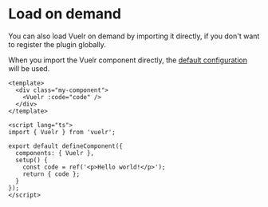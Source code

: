 # Load on demand

You can also load Vuelr on demand by importing it directly, if you don't want to register the plugin globally.

When you import the Vuelr component directly, the [default configuration](/vuelr/advanced/configuration#default-configuration) will be used.

```vue
<template>
  <div class="my-component">
    <Vuelr :code="code" />
  </div>
</template>

<script lang="ts">
import { Vuelr } from 'vuelr';

export default defineComponent({
  components: { Vuelr },
  setup() {
    const code = ref('<p>Hello world!</p>');
    return { code };
  }
});
</script>
```
